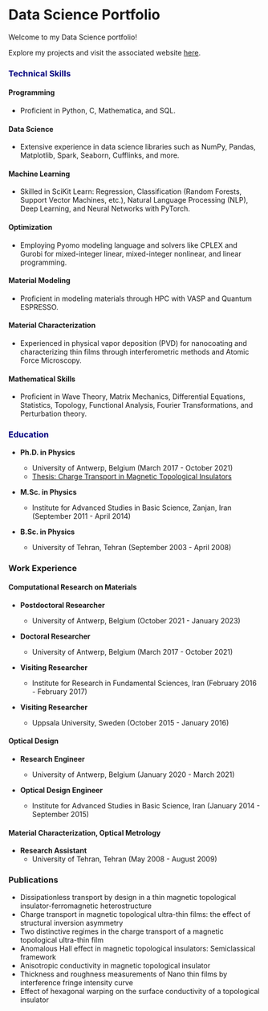 # Data Science Portfolio

Welcome to my Data Science portfolio! 

Explore my projects and visit the associated website [here](https://amirsabzalipour.github.io/Data_Science/).

### <span style="color:navy">Technical Skills</span>

#### Programming
- Proficient in Python, C, Mathematica, and SQL.

#### Data Science
- Extensive experience in data science libraries such as NumPy, Pandas, Matplotlib, Spark, Seaborn, Cufflinks, and more.

#### Machine Learning
- Skilled in SciKit Learn: Regression, Classification (Random Forests, Support Vector Machines, etc.), Natural Language Processing (NLP), Deep Learning, and Neural Networks with PyTorch.

#### Optimization
- Employing Pyomo modeling language and solvers like CPLEX and Gurobi for mixed-integer linear, mixed-integer nonlinear, and linear programming.

#### Material Modeling
- Proficient in modeling materials through HPC with VASP and Quantum ESPRESSO.

#### Material Characterization
- Experienced in physical vapor deposition (PVD) for nanocoating and characterizing thin films through interferometric methods and Atomic Force Microscopy.

#### Mathematical Skills
- Proficient in Wave Theory, Matrix Mechanics, Differential Equations, Statistics, Topology, Functional Analysis, Fourier Transformations, and Perturbation theory.

### <span style="color:navy">Education</span>

- **Ph.D. in Physics**
  - University of Antwerp, Belgium (March 2017 - October 2021)
  - [Thesis: Charge Transport in Magnetic Topological Insulators](https://repository.uantwerpen.be/docstore/d:irua:8696)

- **M.Sc. in Physics**
  - Institute for Advanced Studies in Basic Science, Zanjan, Iran (September 2011 - April 2014)

- **B.Sc. in Physics**
  - University of Tehran, Tehran (September 2003 - April 2008)

### Work Experience

#### Computational Research on Materials

- **Postdoctoral Researcher**
  - University of Antwerp, Belgium (October 2021 - January 2023)

- **Doctoral Researcher**
  - University of Antwerp, Belgium (March 2017 - October 2021)

- **Visiting Researcher**
  - Institute for Research in Fundamental Sciences, Iran (February 2016 - February 2017)

- **Visiting Researcher**
  - Uppsala University, Sweden (October 2015 - January 2016)

#### Optical Design

- **Research Engineer**
  - University of Antwerp, Belgium (January 2020 - March 2021)

- **Optical Design Engineer**
  - Institute for Advanced Studies in Basic Science, Iran (January 2014 - September 2015)

#### Material Characterization, Optical Metrology

- **Research Assistant**
  - University of Tehran, Tehran (May 2008 - August 2009)

### Publications

- Dissipationless transport by design in a thin magnetic topological insulator-ferromagnetic heterostructure
- Charge transport in magnetic topological ultra-thin films: the effect of structural inversion asymmetry
- Two distinctive regimes in the charge transport of a magnetic topological ultra-thin film
- Anomalous Hall effect in magnetic topological insulators: Semiclassical framework
- Anisotropic conductivity in magnetic topological insulator
- Thickness and roughness measurements of Nano thin films by interference fringe intensity curve
- Effect of hexagonal warping on the surface conductivity of a topological insulator
